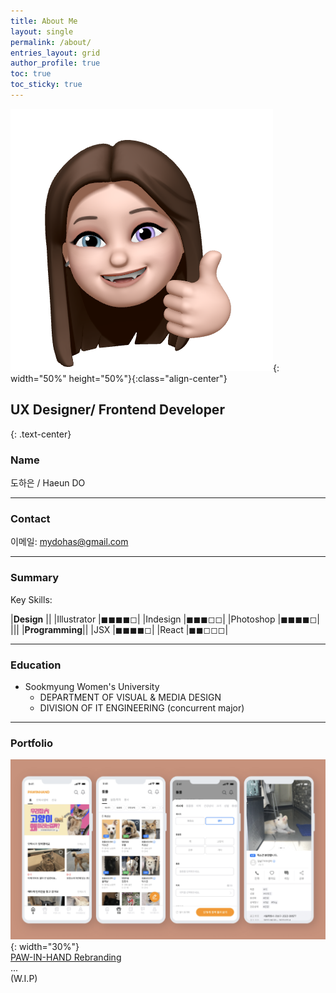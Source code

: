 ```yaml
---
title: About Me
layout: single
permalink: /about/
entries_layout: grid
author_profile: true
toc: true
toc_sticky: true
---
```


![aboutme-icon](/assets/img/bio-avatar-1.png){: width="50%" height="50%"}{:class="align-center"}

## UX Designer/ Frontend Developer
{: .text-center}

### Name



도하은 / Haeun DO

-----

### Contact

이메일: mydohas@gmail.com


----------

### Summary


Key Skills:


|__Design__  ||
|Illustrator  |◼︎◼︎◼︎◼◻︎|
|Indesign  |◼︎◼︎◼︎◻︎◻︎|
|Photoshop  |◼︎◼︎◼︎◼◻︎|
|||
|__Programming__||
|JSX  |◼︎◼︎◼︎◼◻︎|
|React  |◼︎◼◻︎◻︎◻︎|
    

----------

### Education

- Sookmyung Women's University
	- DEPARTMENT OF VISUAL & MEDIA DESIGN
	- DIVISION OF IT ENGINEERING (concurrent major)

----------
    
### Portfolio
![thumb1](/assets/img/pawinhand/thumb.png){: width="30%"}      
[PAW-IN-HAND Rebranding](/project/paw-in-hand)      
...      
(W.I.P)